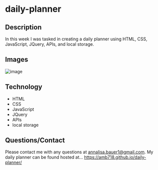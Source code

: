 # daily-planner

## Description
In this week I was tasked in creating a daily planner using HTML, CSS, JavaScript, JQuery, APIs, and local storage.

## Images
![image](https://user-images.githubusercontent.com/87721575/132071031-33542534-02fb-4cfe-990f-966f26495700.png)

## Technology 
- HTML
- CSS
- JavaScript
- JQuery
- APIs
- local storage

## Questions/Contact
Please contact me with any questions at annalisa.bauer1@gmail.com. My daily planner can be found hosted at... https://amb718.github.io/daily-planner/

